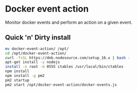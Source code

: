 # Docker event action
Monitor docker events and perform an action on a given event.


## Quick 'n' Dirty install
```bash
mv docker-event-action/ /opt/
cd /opt/docker-event-action/
curl -fsSL https://deb.nodesource.com/setup_16.x | bash -
apt-get install -y nodejs
install -o root -m 0555 ctables /usr/local/bin/ctables
npm install
npm install -g pm2
pm2 startup
pm2 start /opt/docker-event-action/docker-events.js
```
